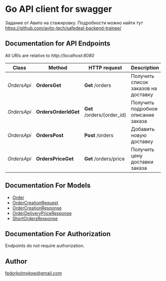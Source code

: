 # Go API client for swagger

Задание от Авито на стажировку. Подробности можно найти тут https://github.com/avito-tech/safedeal-backend-trainee/

## Documentation for API Endpoints

All URIs are relative to *http://localhost:8080*

Class | Method | HTTP request | Description
------------ | ------------- | ------------- | -------------
*OrdersApi* | **OrdersGet** | **Get** /orders | Получить список заказов на доставку
*OrdersApi* | **OrdersOrderIdGet** | **Get** /orders/{order_id} | Получить подробное описание заказа
*OrdersApi* | **OrdersPost** | **Post** /orders | Добавить новую доставку
*OrdersApi* | **OrdersPriceGet** | **Get** /orders/price | Получить цену доставки заказа


## Documentation For Models

 - [Order](docs/Order.md)
 - [OrderCreationRequest](docs/OrderCreationRequest.md)
 - [OrderCreationResponse](docs/OrderCreationResponse.md)
 - [OrderDeliveryPriceResponse](docs/OrderDeliveryPriceResponse.md)
 - [ShortOrdersResponse](docs/ShortOrdersResponse.md)


## Documentation For Authorization
 Endpoints do not require authorization.


## Author

fedorkolmykow@gmail.com

